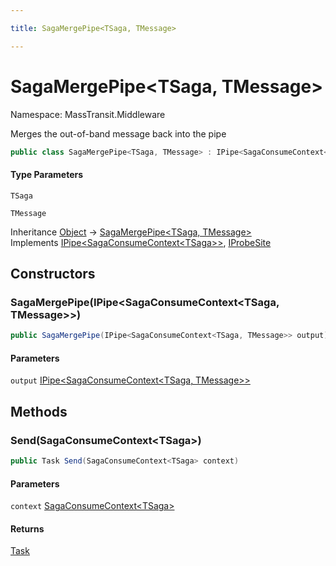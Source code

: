 ```yaml
---

title: SagaMergePipe<TSaga, TMessage>

---
```


# SagaMergePipe\<TSaga, TMessage\>

Namespace: MassTransit.Middleware

Merges the out-of-band message back into the pipe

```csharp
public class SagaMergePipe<TSaga, TMessage> : IPipe<SagaConsumeContext<TSaga>>, IProbeSite
```

#### Type Parameters

`TSaga`<br/>

`TMessage`<br/>

Inheritance [Object](https://learn.microsoft.com/en-us/dotnet/api/system.object) → [SagaMergePipe\<TSaga, TMessage\>](../masstransit-middleware/sagamergepipe-2)<br/>
Implements [IPipe\<SagaConsumeContext\<TSaga\>\>](../../masstransit-abstractions/masstransit/ipipe-1), [IProbeSite](../../masstransit-abstractions/masstransit/iprobesite)

## Constructors

### **SagaMergePipe(IPipe\<SagaConsumeContext\<TSaga, TMessage\>\>)**

```csharp
public SagaMergePipe(IPipe<SagaConsumeContext<TSaga, TMessage>> output)
```

#### Parameters

`output` [IPipe\<SagaConsumeContext\<TSaga, TMessage\>\>](../../masstransit-abstractions/masstransit/ipipe-1)<br/>

## Methods

### **Send(SagaConsumeContext\<TSaga\>)**

```csharp
public Task Send(SagaConsumeContext<TSaga> context)
```

#### Parameters

`context` [SagaConsumeContext\<TSaga\>](../../masstransit-abstractions/masstransit/sagaconsumecontext-1)<br/>

#### Returns

[Task](https://learn.microsoft.com/en-us/dotnet/api/system.threading.tasks.task)<br/>
